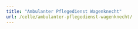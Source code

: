 ```yaml
---
title: "Ambulanter Pflegedienst Wagenknecht"
url: /celle/ambulanter-pflegedienst-wagenknecht/
---
```

